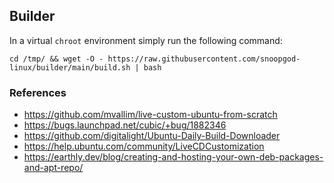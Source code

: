 ## Builder

In a virtual ```chroot``` environment simply run the following command:

```shell
cd /tmp/ && wget -O - https://raw.githubusercontent.com/snoopgod-linux/builder/main/build.sh | bash
```

### References

- https://github.com/mvallim/live-custom-ubuntu-from-scratch
- https://bugs.launchpad.net/cubic/+bug/1882346
- https://github.com/digitalight/Ubuntu-Daily-Build-Downloader
- https://help.ubuntu.com/community/LiveCDCustomization
- https://earthly.dev/blog/creating-and-hosting-your-own-deb-packages-and-apt-repo/

